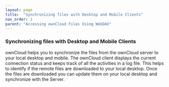```yaml
---
layout: page
title:  "Synchronizing files with Desktop and Mobile Clients"
nav_order: 1
parent: "Accessing ownCloud Files Using WebDAV"
---
```


### Synchronizing files with Desktop and Mobile Clients 

ownCloud helps you to synchronize the files from the ownCloud server to your local desktop and mobile. The ownCloud client displays the current connection status and keeps track of all the activities in a log file. This helps to identify if the remote files are downloaded to your local desktop. Once the files are downloaded you can update them on your local desktop and synchronize with the Server.